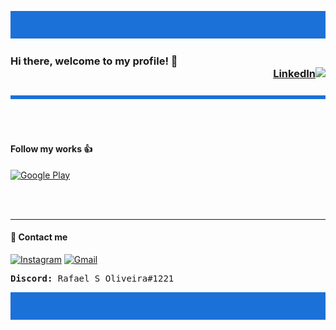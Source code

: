 ![](rect.png)
### Hi there, welcome to my profile! 👋<div dir="rtl">[![LinkedIn](https://img.shields.io/badge/LinkedIn-0077B5?style=for-the-badge&logo=linkedin&logoColor=white)](https://www.linkedin.com/in/rafael-s-oliveira-98823422b/)</div>
 ![](line.png)

<br><br>

#### Follow my works 👍

[![Google Play](https://img.shields.io/badge/Google_Play-414141?style=for-the-badge&logo=google-play&logoColor=white)](https://play.google.com/store/apps/dev?id=5193237348107842096)

<br><br>

---

#### 🤝 Contact me

[![Instagram](https://img.shields.io/badge/Instagram-E4405F?style=for-the-badge&logo=instagram&logoColor=white)](https://www.instagram.com/rafaelsescato/)
[![Gmail](https://img.shields.io/badge/Gmail-D14836?style=for-the-badge&logo=gmail&logoColor=white)](https://mail.google.com/mail/?view=cm&fs=1&to=rafaelsescato@gmail.com&su=Contact%20me%20from%20GitHub!)

 
<pre>
<b>Discord:</b> Rafael S Oliveira#1221
</pre>

![](rect.png)

